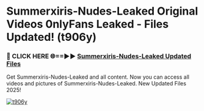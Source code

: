 # Summerxiris-Nudes-Leaked Original Videos 0nlyFans Leaked - Files Updated! (t906y)

<h3>🔴 CLICK HERE 🌐==►► <a href="https://tinyurl.com/yc6ubb5a" rel="nofollow">Summerxiris-Nudes-Leaked Updated Files</a></h3>

Get Summerxiris-Nudes-Leaked and all content. Now you can access all videos and pictures of Summerxiris-Nudes-Leaked. New Updated Files 2025!

[![t906y](https://i.imgur.com/7eu0CRL.gif)](https://tinyurl.com/yc6ubb5a)

